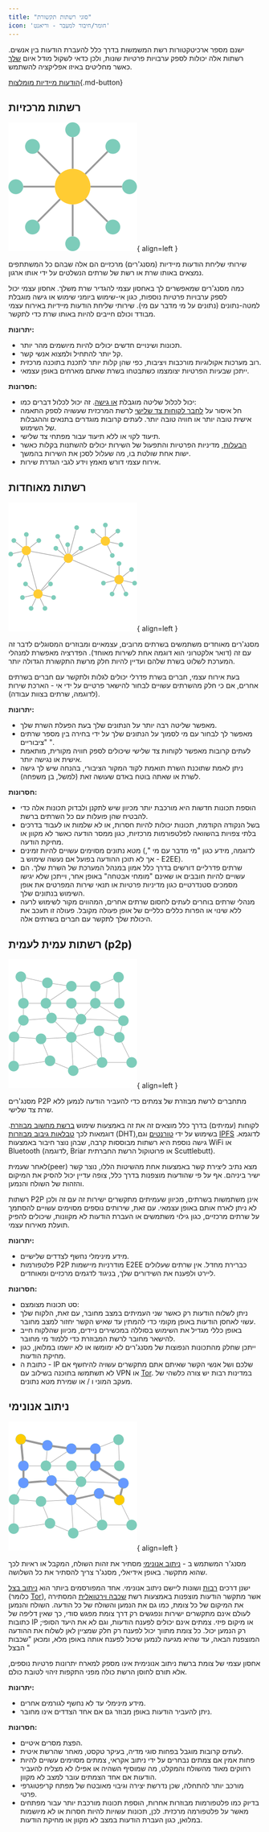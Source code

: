 ```yaml
---
title: "סוגי רשתות תקשורת"
icon: 'חומר/חיבור למעבר - וריאנט'
---
```


ישנם מספר ארכיטקטורות רשת המשמשות בדרך כלל להעברת הודעות בין אנשים. רשתות אלה יכולות לספק ערבויות פרטיות שונות, ולכן כדאי לשקול מודל איום [שלך](../basics/threat-modeling.md) כאשר מחליטים באיזו אפליקציה להשתמש.

[הודעות מיידיות מומלצות](../real-time-communication.md ""){.md-button}

## רשתות מרכזיות

![תרשים רשתות מרכזיות](../assets/img/layout/network-centralized.svg){ align=left }

שירותי שליחת הודעות מיידיות (מסנג'רים) מרכזיים הם אלה שבהם כל המשתתפים נמצאים באותו שרת או רשת של שרתים הנשלטים על ידי אותו ארגון.

כמה מסנג'רים שמאפשרים לך באחסון עצמי להגדיר שרת משלך. אחסון עצמי יכול לספק ערבויות פרטיות נוספות, כגון אי-שימוש ביומני שימוש או גישה מוגבלת למטה-נתונים (נתונים על מי מדבר עם מי). שירותי שליחת הודעות מיידיות באירוח עצמי מבודד וכולם חייבים להיות באותו שרת כדי לתקשר.

**יתרונות:**

- תכונות ושינויים חדשים יכולים להיות מיושמים מהר יותר.
- קל יותר להתחיל ולמצוא אנשי קשר.
- רוב מערכות אקולוגיות מורכבות ויציבות, כפי שהן קלות יותר לתכנת בתוכנה מרכזית.
- ייתכן שבעיות הפרטיות יצומצמו כשתבטחו בשרת שאתם מארחים באופן עצמאי.

**חסרונות:**

- יכול לכלול שליטה מוגבלת [או גישה](https://drewdevault.com/2018/08/08/Signal.html). זה יכול לכלול דברים כמו:
- חל איסור על [לחבר לקוחות צד שלישי](https://github.com/LibreSignal/LibreSignal/issues/37#issuecomment-217211165) לרשת המרכזית שעשויה לספק התאמה אישית טובה יותר או חוויה טובה יותר. לעתים קרובות מוגדרים בתנאים וההגבלות של השימוש.
- תיעוד לקוי או ללא תיעוד עבור מפתחי צד שלישי.
- [הבעלות](https://web.archive.org/web/20210729191953/https://blog.privacytools.io/delisting-wire/), מדיניות הפרטיות והתפעול של השירות יכולים להשתנות בקלות כאשר ישות אחת שולטת בו, מה שעלול לסכן את השירות בהמשך.
- אירוח עצמי דורש מאמץ וידע לגבי הגדרת שירות.

## רשתות מאוחדות

![דיאגרמת רשתות מאוחדות](../assets/img/layout/network-decentralized.svg){ align=left }

מסנג'רים מאוחדים משתמשים בשרתים מרובים, עצמאיים ומבוזרים המסוגלים לדבר זה עם זה (דואר אלקטרוני הוא דוגמה אחת לשירות מאוחד). הפדרציה מאפשרת למנהלי המערכת לשלוט בשרת שלהם ועדיין להיות חלק מרשת התקשורת הגדולה יותר.

בעת אירוח עצמי, חברים בשרת פדרלי יכולים לגלות ולתקשר עם חברים בשרתים אחרים, אם כי חלק מהשרתים עשויים לבחור להישאר פרטיים על ידי אי - הארכת שירות (לדוגמה, שרתים בצוות עבודה).

**יתרונות:**

- מאפשר שליטה רבה יותר על הנתונים שלך בעת הפעלת השרת שלך.
- מאפשר לך לבחור עם מי לסמוך על הנתונים שלך על ידי בחירה בין מספר שרתים "ציבוריים ".
- לעתים קרובות מאפשר לקוחות צד שלישי שיכולים לספק חוויה מקורית, מותאמת אישית או נגישה יותר.
- ניתן לאמת שתוכנת השרת תואמת לקוד המקור הציבורי, בהנחה שיש לך גישה לשרת או שאתה בוטח באדם שעושה זאת (למשל, בן משפחה).

**חסרונות:**

- הוספת תכונות חדשות היא מורכבת יותר מכיוון שיש לתקנן ולבדוק תכונות אלה כדי להבטיח שהן פועלות עם כל השרתים ברשת.
- בשל הנקודה הקודמת, תכונות יכולות להיות חסרות, או לא שלמות או לעבוד בדרכים בלתי צפויות בהשוואה לפלטפורמות מרכזיות, כגון ממסר הודעה כאשר לא מקוון או מחיקת הודעה.
- מטא נתונים מסוימים עשויים להיות זמינים (לדוגמה, מידע כגון "מי מדבר עם מי ", אך לא תוכן ההודעה בפועל אם נעשה שימוש ב - E2EE).
- שרתים פדרליים דורשים בדרך כלל אמון במנהל המערכת של השרת שלך. הם עשויים להיות חובבים או שאינם "מומחי אבטחה" באופן אחר, וייתכן שלא יגישו מסמכים סטנדרטיים כגון מדיניות פרטיות או תנאי שירות המפרטים את אופן השימוש בנתונים שלך.
- מנהלי שרתים בוחרים לעתים לחסום שרתים אחרים, המהווים מקור לשימוש לרעה ללא שינוי או הפרות כללים כלליים של אופן פעולה מקובל. פעולה זו תעכב את היכולת שלך לתקשר עם חברים בשרתים אלה.

## רשתות עמית לעמית (p2p)

![תרשים P2P](../assets/img/layout/network-distributed.svg){ align=left }

מסנג'רים P2P מתחברים לרשת מבוזרת [](https://en.wikipedia.org/wiki/Distributed_networking) של צמתים כדי להעביר הודעה לנמען ללא שרת צד שלישי.

לקוחות (עמיתים) בדרך כלל מוצאים זה את זה באמצעות שימוש [ברשת מחשוב מבוזרת](https://en.wikipedia.org/wiki/Distributed_computing). דוגמאות לכך [טבלאות גיבוב מבוזרות](https://en.wikipedia.org/wiki/Distributed_hash_table) (DHT),בשימוש על ידי [טורנטים](https://en.wikipedia.org/wiki/BitTorrent_(protocol)) וגם [IPFS](https://en.wikipedia.org/wiki/InterPlanetary_File_System) לדוגמא. גישה נוספת היא רשתות מבוססות קרבה, שבהן נוצר חיבור באמצעות WiFi או Bluetooth (לדוגמה, Briar או פרוטוקול הרשת החברתית Scuttlebutt).

לאחר שעמית(peer) מצא נתיב ליצירת קשר באמצעות אחת מהשיטות הללו, נוצר קשר ישיר ביניהם. אף על פי שהודעות מוצפנות בדרך כלל, צופה עדיין יכול להסיק את המיקום והזהות של השולח והנמען.

רשתות P2P אינן משתמשות בשרתים, מכיוון שעמיתים מתקשרים ישירות זה עם זה ולכן לא ניתן לארח אותם באופן עצמאי. עם זאת, שירותים נוספים מסוימים עשויים להסתמך על שרתים מרכזיים, כגון גילוי משתמשים או העברת הודעות לא מקוונות, שיכולים להפיק תועלת מאירוח עצמי.

**יתרונות:**

- מידע מינימלי נחשף לצדדים שלישיים.
- פלטפורמות P2P מודרניות מיישמות E2EE כברירת מחדל. אין שרתים שעלולים ליירט ולפענח את השידורים שלך, בניגוד לדגמים מרכזיים ומאוחדים.

**חסרונות:**

- סט תכונות מצומצם:
- ניתן לשלוח הודעות רק כאשר שני העמיתים במצב מחובר, עם זאת, הלקוח שלך עשוי לאחסן הודעות באופן מקומי כדי להמתין עד שאיש הקשר יחזור למצב מחובר.
- באופן כללי מגדיל את השימוש בסוללה במכשירים ניידים, מכיוון שהלקוח חייב להישאר מחובר לרשת המבוזרת כדי ללמוד מי מחובר.
- ייתכן שחלק מהתכונות הנפוצות של מסנג'רים לא ימומשו או לא יושמו במלואן, כגון מחיקת הודעות.
- כתובת ה - IP שלכם ושל אנשי הקשר שאיתם אתם מתקשרים עשויה להיחשף אם לא תשתמשו בתוכנה בשילוב עם VPN [](../vpn.md) או [Tor](../tor.md). במדינות רבות יש צורה כלשהי של מעקב המוני ו / או שמירת מטא נתונים.

## ניתוב אנונימי

![תרשים ניתוב אנונימי](../assets/img/layout/network-anonymous-routing.svg){ align=left }

מסנג'ר המשתמש ב - [ניתוב אנונימי](https://doi.org/10.1007/978-1-4419-5906-5_628) מסתיר את זהות השולח, המקבל או ראיות לכך שהוא מתקשר. באופן אידיאלי, מסנג'ר צריך להסתיר את כל השלושה.

ישנן דרכים [רבות](https://doi.org/10.1145/3182658) ושונות ליישם ניתוב אנונימי. אחד המפורסמים ביותר הוא [ניתוב בצל](https://en.wikipedia.org/wiki/Onion_routing) (כלומר [Tor](tor-overview.md)), אשר מתקשר הודעות מוצפנות באמצעות רשת [שכבה וירטואלית](https://en.wikipedia.org/wiki/Overlay_network) המסתירה את המיקום של כל צומת, כמו גם את הנמען והשולח של כל הודעה. השולח והנמען לעולם אינם מתקשרים ישירות ונפגשים רק דרך צומת מפגש סודי, כך שאין דליפה של כתובות IP או מיקום פיזי. צמתים אינם יכולים לפענח הודעות, וגם לא את היעד הסופי; רק הנמען יכול. כל צומת מתווך יכול לפענח רק חלק שמציין לאן לשלוח את ההודעה המוצפנת הבאה, עד שהיא מגיעה לנמען שיכול לפענח אותה באופן מלא, ומכאן "שכבות הבצל "

אחסון עצמי של צומת ברשת ניתוב אנונימית אינו מספק למארח יתרונות פרטיות נוספים, אלא תורם לחוסן הרשת כולה מפני התקפות זיהוי לטובת כולם.

**יתרונות:**

- מידע מינימלי עד לא נחשף לגורמים אחרים.
- ניתן להעביר הודעות באופן מבוזר גם אם אחד הצדדים אינו מחובר.

**חסרונות:**

- הפצת מסרים איטיים.
- לעתים קרובות מוגבל בפחות סוגי מדיה, בעיקר טקסט, מאחר שהרשת איטית.
- פחות אמין אם צמתים נבחרים על ידי ניתוב אקראי, צמתים מסוימים עשויים להיות רחוקים מאוד מהשולח והמקלט, מה שמוסיף השהיה או אפילו לא מצליח להעביר הודעות אם אחד הצמתים עובר למצב לא מקוון.
- מורכב יותר להתחלה, שכן נדרשת יצירה וגיבוי מאובטח של מפתח קריפטוגרפי פרטי.
- בדיוק כמו פלטפורמות מבוזרות אחרות, הוספת תכונות מורכבת יותר עבור מפתחים מאשר על פלטפורמה מרכזית. לכן, תכונות עשויות להיות חסרות או לא מיושמות במלואן, כגון העברת הודעות במצב לא מקוון או מחיקת הודעות.
